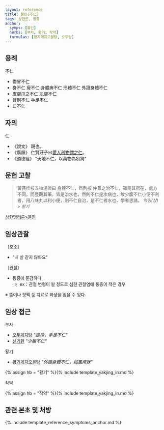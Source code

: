 ```yaml
---
layout: reference
title: 불인(不仁)
tags: 상한론, 병증
anchor:
  symps: [불인]
  herbs: [부자, 황기, 작약]
  formulas: [황기계지오물탕, 오두탕]
---
```



## 용례

不仁
* 鬱冒不仁
* 身不仁 痺不仁 身體痹不仁 形體不仁 外證身體不仁
* 皮膚爪之不仁 肌膚不仁
* 臂則不仁 手足不仁
* 口不仁

## 자의

仁
* 《說文》 親也。
* 《廣韻》 仁賢莊子曰<U>愛人利物謂之仁</U>。
* 《道德經》 "天地不仁，以萬物為芻狗"

## 문헌 고찰

> 黃芪桂枝五物湯證曰 身體不仁，爲則按 仲景之治不仁，雖隨其所在，處方不同，而歷觀其藥，皆是治水也，然則不仁是水病也，故少腹不仁小便不利者，用八味丸以利小便，則不仁自治，是不仁者水也，學者思諸。 _약징(상) > 황기_

[상한명리론>불인]({{site.baseurl}}/reference/Books/Etc/상한명리론#불인)

## 임상관찰

〔호소〕
* "내 살 같지 않아요"

〔관찰〕
* 통증에 둔감하다
  - ex：관절 변형이 될 정도로 심한 관절염에 통증이 적은 경우

※ 뜸이나 핫팩 등 치료로 화상을 입을 수 있다.

## 임상 접근

부자
* [오두계지탕]({{site.formulaurl}}/오두계지탕) _"逆冷，手足不仁"_
* [신기환]({{site.formulaurl}}/신기환) _"少腹不仁"_


황기
* [황기계지오물탕]({{site.formulaurl}}/황기계지오물탕) _"外證身體不仁，如風痺狀"_

{% assign hb = "황기" %}{% include template_yakjing_in.md %}

작약

{% assign hb = "작약" %}{% include template_yakjing_in.md %}

## 관련 본초 및 처방


{% include template_reference_symptoms_anchor.md %}
